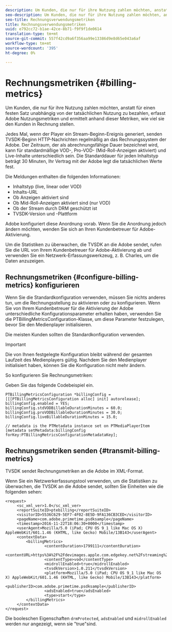 ```yaml
---
description: Um Kunden, die nur für ihre Nutzung zahlen möchten, anstatt für einen festen Satz unabhängig von der tatsächlichen Nutzung zu bezahlen, erfasst Adobe Nutzungsmetriken und ermittelt anhand dieser Metriken, wie viel sie den Kunden in Rechnung stellen.
seo-description: Um Kunden, die nur für ihre Nutzung zahlen möchten, anstatt für einen festen Satz unabhängig von der tatsächlichen Nutzung zu bezahlen, erfasst Adobe Nutzungsmetriken und ermittelt anhand dieser Metriken, wie viel sie den Kunden in Rechnung stellen.
seo-title: Rechnungsverwendungsmetriken
title: Rechnungsverwendungsmetriken
uuid: e792cc72-b1ae-42ce-8b71-f9f9f1de0614
translation-type: tm+mt
source-git-commit: 557f42cd9a6f356aa99e13386d9e8d65e043a6af
workflow-type: tm+mt
source-wordcount: '395'
ht-degree: 0%

---
```



# Rechnungsmetriken {#billing-metrics}

Um Kunden, die nur für ihre Nutzung zahlen möchten, anstatt für einen festen Satz unabhängig von der tatsächlichen Nutzung zu bezahlen, erfasst Adobe Nutzungsmetriken und ermittelt anhand dieser Metriken, wie viel sie den Kunden in Rechnung stellen.

Jedes Mal, wenn der Player ein Stream-Beginn-Ereignis generiert, senden TVSDK-Beginn HTTP-Nachrichten regelmäßig an das Rechnungssystem der Adobe. Der Zeitraum, der als abrechnungsfähige Dauer bezeichnet wird, kann für standardmäßige VOD-, Pro-VOD- (Mid-Roll-Anzeigen aktiviert) und Live-Inhalte unterschiedlich sein. Die Standarddauer für jeden Inhaltstyp beträgt 30 Minuten, Ihr Vertrag mit der Adobe legt die tatsächlichen Werte fest.

Die Meldungen enthalten die folgenden Informationen:

* Inhaltstyp (live, linear oder VOD)
* Inhalts-URL
* Ob Anzeigen aktiviert sind
* Ob Mid-Roll-Anzeigen aktiviert sind (nur VOD)
* Ob der Stream durch DRM geschützt ist
* TVSDK-Version und -Plattform

Adobe konfiguriert diese Anordnung vorab. Wenn Sie die Anordnung jedoch ändern möchten, wenden Sie sich an Ihren Kundenbetreuer für Adobe-Aktivierung.

Um die Statistiken zu überwachen, die TVSDK an die Adobe sendet, rufen Sie die URL von Ihrem Kundenbetreuer für Adobe-Aktivierung ab und verwenden Sie ein Netzwerk-Erfassungswerkzeug, z. B. Charles, um die Daten anzuzeigen.

## Rechnungsmetriken {#configure-billing-metrics} konfigurieren

Wenn Sie die Standardkonfiguration verwenden, müssen Sie nichts anderes tun, um die Rechnungsstellung zu aktivieren oder zu konfigurieren. Wenn Sie von Ihrem Kundenbetreuer für die Aktivierung der Adobe unterschiedliche Konfigurationsparameter erhalten haben, verwenden Sie die PTBillingMetricsConfiguration-Klasse, um diese Parameter festzulegen, bevor Sie den Medienplayer initialisieren.

Die meisten Kunden sollten die Standardkonfiguration verwenden.

>[!IMPORTANT]
>
>Die von Ihnen festgelegte Konfiguration bleibt während der gesamten Laufzeit des Medienplayers gültig. Nachdem Sie den Medienplayer initialisiert haben, können Sie die Konfiguration nicht mehr ändern.

So konfigurieren Sie Rechnungsmetriken:

Geben Sie das folgende Codebeispiel ein.

```
PTBillingMetricsConfiguration *billingConfig = [[[PTBillingMetricsConfiguration alloc] init] autorelease]; 
billingConfig.enabled = YES; 
billingConfig.stdVODBillableDurationMinutes = 60.0; 
billingConfig.proVODBillableDurationMinutes = 30.0; 
billingConfig.liveBillableDurationMinutes = 15.0; 
                
// metadata is the PTMetadata instance set on PTMediaPlayerItem 
[metadata setMetadata:billingConfig forKey:PTBillingMetricsConfigurationMetadataKey];
```

## Rechnungsmetriken senden {#transmit-billing-metrics}

TVSDK sendet Rechnungsmetriken an die Adobe im XML-Format.

<!--<a id="example_13ABDB1CC0B549968A534765378DA3A0"></a>-->

Wenn Sie ein Netzwerkerfassungstool verwenden, um die Statistiken zu überwachen, die TVSDK an die Adobe sendet, sollten Sie Einheiten wie die folgenden sehen:

```
<request> 
     <sc_xml_ver>1.0</sc_xml_ver> 
     <reportSuiteID>ptebilling</reportSuiteID> 
     <visitorID>5536C629-5EF7-4F02-8E5D-9FA136CB3CED</visitorID> 
     <pageName>com.adobe.primetime.psdksample</pageName> 
     <timestamp>2016-11-22T18:06:30+0000</timestamp> 
     <userAgent>Mozilla/5.0 (iPad; CPU OS 9_1 like Mac OS X) AppleWebKit/601.1.46 (KHTML, like Gecko) Mobile/13B143</userAgent> 
     <contextData> 
         <billingMetrics> 
                 <contentDuration>1799111</contentDuration> 
                 <contentURL>https%3A%2F%2Fdevimages.apple.com.edgekey.net%2Fstreaming%2Fexamples%2Fbipbop_16x9%2Fbipbop_16x9_variant.m3u8</contentURL> 
                 <contentType>vod</contentType> 
                 <midrollEnabled>true</midrollEnabled> 
                 <tvsdkVersion>1.0.211</tvsdkVersion> 
                 <platform>Mozilla/5.0 (iPad; CPU OS 9_1 like Mac OS X) AppleWebKit/601.1.46 (KHTML, like Gecko) Mobile/13B143</platform> 
                 <publisherID>com.adobe.primetime.psdksample</publisherID> 
                 <adsEnabled>true</adsEnabled> 
                 <type>start</type> 
         </billingMetrics> 
     </contextData> 
</request>
```

Die booleschen Eigenschaften `drmProtected`, `adsEnabled` und `midrollEnabled` werden nur angezeigt, wenn sie &quot;true&quot;sind.